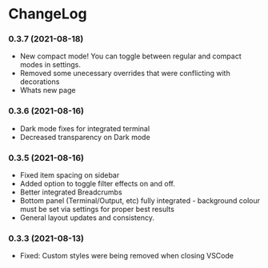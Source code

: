 # ChangeLog

### 0.3.7 (2021-08-18)

- New compact mode! You can toggle between regular and compact modes in settings.
- Removed some unecessary overrides that were conflicting with decorations
- Whats new page

### 0.3.6 (2021-08-16)

- Dark mode fixes for integrated terminal
- Decreased transparency on Dark mode

### 0.3.5 (2021-08-16)

- Fixed item spacing on sidebar
- Added option to toggle filter effects on and off.
- Better integrated Breadcrumbs
- Bottom panel (Terminal/Output, etc) fully integrated - background colour must be set via settings
  for proper best results
- General layout updates and consistency.

### 0.3.3 (2021-08-13)

- Fixed: Custom styles were being removed when closing VSCode
